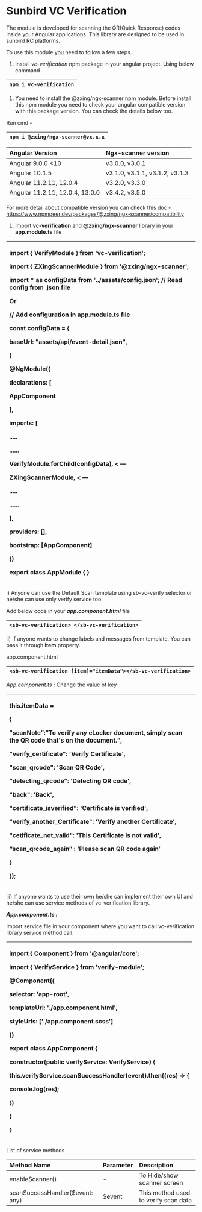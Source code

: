 # **Sunbird VC Verification**

The module is developed for scanning the QR(Quick Response) codes inside your Angular applications. This library are designed to be used in sunbird RC platforms.

To use this module you need to follow a few steps.

1. Install *vc-verification* npm package in your angular project. Using below command

|`npm i vc-verification`|
| :- |



1. You need to install the @zxing/ngx-scanner npm module. Before install this npm module you need to check your angular compatible version with this package version. You can check the details below too.

Run cmd - 


|`npm i @zxing/ngx-scanner@vx.x.x`|
| :- |



|**Angular Version**|**Ngx-scanner version**|
| :- | :- |
|Angular  9.0.0 <10|v3.0.0, v3.0.1|
|Angular 10.1.5|v3.1.0, v3.1.1, v3.1.2, v3.1.3|
|Angular 11.2.11, 12.0.4|v3.2.0,  v3.3.0|
|Angular 11.2.11, 12.0.4, 13.0.0|v3.4.2, v3.5.0|

For more detail about compatible version you can check this doc - <https://www.npmpeer.dev/packages/@zxing/ngx-scanner/compatibility>




1. Import **vc-verification** and **@zxing/ngx-scanner** library in your **app.module.ts** file


|<p>import { VerifyModule } from 'vc-verification';</p><p>import { ZXingScannerModule } from '@zxing/ngx-scanner';</p><p>import \* as configData from '../assets/config.json';  // Read config from .json file</p><p></p><p>Or</p><p>// Add configuration in app.module.ts file</p><p>const configData = {</p><p>baseUrl: "assets/api/event-detail.json",</p><p>}</p><p></p><p></p><p>@NgModule({</p><p>declarations: [</p><p>AppComponent</p><p>],</p><p>imports: [</p><p>.....</p><p>......</p><p>VerifyModule.forChild(configData),  < —</p><p>ZXingScannerModule, < —</p><p>.....</p><p>......</p><p>],</p><p>providers: [],</p><p>bootstrap: [AppComponent]</p><p>})</p><p></p><p>export class AppModule { }</p><p></p>|
| :- |



i)  Anyone can use the Default Scan template using sb-vc-verify selector or he/she can use only verify service too. 

Add below code in your ***app.component.html*** file

|`<sb-vc-verification> </sb-vc-verification>`|
| :- |


ii)  If anyone wants to change labels and messages from template. You can pass it through **item** property.

app.component.html

|`<sb-vc-verification [item]="itemData"></sb-vc-verification>`|
| :- |



*App.component.ts :* Change the value of key


|<p>this.itemData = </p><p>{</p><p>"scanNote”:”To verify any eLocker document, simply scan the QR code that's on the document.”,</p><p>"verify\_certificate": 'Verify Certificate',</p><p>"scan\_qrcode": 'Scan QR Code',</p><p>"detecting\_qrcode": 'Detecting QR code',</p><p>"back": 'Back',</p><p>"certificate\_isverified": 'Certificate is verified',</p><p>"verify\_another\_Certificate": 'Verify another Certificate',</p><p>"cetificate\_not\_valid": 'This Certificate is not valid',</p><p>“scan\_qrcode\_again” : ‘Please scan QR code again’</p><p>}</p><p></p><p>});</p><p></p>|
| :- |



iii) If anyone wants to use their own he/she can implement their own UI and  he/she can use service methods of vc-verification library. 


***App.component.ts :***

Import service file in your component where you want to call vc-verification library service method call.


|<p></p><p>import { Component } from '@angular/core';</p><p>import { VerifyService } from 'verify-module'; </p><p></p><p>@Component({</p><p>selector: 'app-root',</p><p>templateUrl: './app.component.html',</p><p>styleUrls: ['./app.component.scss']</p><p>})</p><p>export class AppComponent {</p><p> </p><p>constructor(public verifyService: VerifyService) {</p><p></p><p>this.verifyService.scanSuccessHandler(event).then((res) => {</p><p>console.log(res);</p><p>})</p><p>}</p><p></p><p>}</p><p></p><p></p>|
| :- |



List of service methods



|**Method Name**|**Parameter**|**Description**|
| :- | :- | :- |
|enableScanner()|-|To Hide/show scanner screen|
|scanSuccessHandler($event: any)|$event|This method used to verify scan data|
